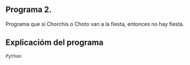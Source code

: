 ## Programa 2.
Programa que si Chorchis o Choto van a la fiesta, entonces no hay fiesta.
## Explicacióm del programa

```
Python
```


